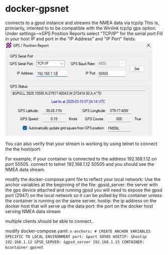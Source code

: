 # docker-gpsnet
connects to a gpsd instance and streams the NMEA data via tcp/ip
This is, primiarily, intented to to be compatible with the Winlink 
tcp/ip gps option. 
Under settings--\>GPS Position Reports
select "TCP/IP" for the serial port
Fill in your host IP and port in the "IP Address" and "IP Port" fields.
![position report sample ](images/GPS_Position_Report.jpg?raw=true "Winlink Position Report")


You can also verify that your stream is working by using telnet to connect the the host/port:

For example, if your container is connected to the address 192.168.1.12 on port 50505.
connect to 
	telnet 192.168.1.12 50505
and you should see the NMEA data stream.

modify the docker-compose.yaml file to reflect your local network:
Use the anchor variables at the beginning of the file:
gpsid_server:	the server with the gps device attached and running gpsd
				you will need to expose the gpsd port (2947) on the local network
				so it can be polled by this container unless the container is running
				on the same server.
hostip:			the ip address on the docker host that will serve up the data
port:			the port on the docker host serving NMEA data stream

multiple clients should be able to connect..

modify docker-compose.yaml:
	`x-anchors: # CREATE ANCHOR VARIABLES SPECIFIC TO LOCAL ENVIRONMENT
	  port: &port 50505
	  HOSTIP: &hostip 192.168.1.12
	  GPSD_SERVER: &gpsd_server 192.168.1.15
	  CONTAINER: &container gpsnet`


